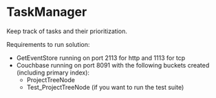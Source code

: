 # TaskManager
Keep track of tasks and their prioritization.

Requirements to run solution:
- GetEventStore running on port 2113 for http and 1113 for tcp
- Couchbase running on port 8091 with the following buckets created (including primary index): 
  - ProjectTreeNode
  - Test_ProjectTreeNode (if you want to run the test suite)
